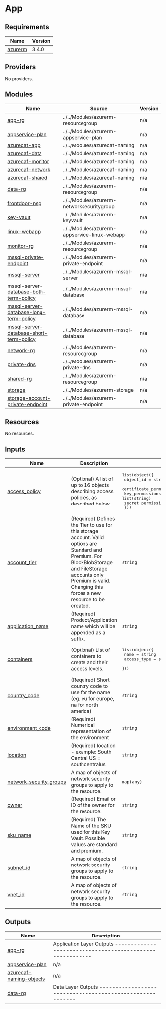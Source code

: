 # App

<!-- BEGINNING OF PRE-COMMIT-TERRAFORM DOCS HOOK -->
## Requirements

| Name | Version |
|------|---------|
| <a name="requirement_azurerm"></a> [azurerm](#requirement\_azurerm) | 3.4.0 |

## Providers

No providers.

## Modules

| Name | Source | Version |
|------|--------|---------|
| <a name="module_app-rg"></a> [app-rg](#module\_app-rg) | ../../Modules/azurerm-resourcegroup | n/a |
| <a name="module_appservice-plan"></a> [appservice-plan](#module\_appservice-plan) | ../../Modules/azurerm-appservice-plan | n/a |
| <a name="module_azurecaf-app"></a> [azurecaf-app](#module\_azurecaf-app) | ../../Modules/azurecaf-naming | n/a |
| <a name="module_azurecaf-data"></a> [azurecaf-data](#module\_azurecaf-data) | ../../Modules/azurecaf-naming | n/a |
| <a name="module_azurecaf-monitor"></a> [azurecaf-monitor](#module\_azurecaf-monitor) | ../../Modules/azurecaf-naming | n/a |
| <a name="module_azurecaf-network"></a> [azurecaf-network](#module\_azurecaf-network) | ../../Modules/azurecaf-naming | n/a |
| <a name="module_azurecaf-shared"></a> [azurecaf-shared](#module\_azurecaf-shared) | ../../Modules/azurecaf-naming | n/a |
| <a name="module_data-rg"></a> [data-rg](#module\_data-rg) | ../../Modules/azurerm-resourcegroup | n/a |
| <a name="module_frontdoor-nsg"></a> [frontdoor-nsg](#module\_frontdoor-nsg) | ../../Modules/azurerm-networksecuritygroup | n/a |
| <a name="module_key-vault"></a> [key-vault](#module\_key-vault) | ../../Modules/azurerm-keyvault | n/a |
| <a name="module_linux-webapp"></a> [linux-webapp](#module\_linux-webapp) | ../../Modules/azurerm-appservice-linux-webapp | n/a |
| <a name="module_monitor-rg"></a> [monitor-rg](#module\_monitor-rg) | ../../Modules/azurerm-resourcegroup | n/a |
| <a name="module_mssql-private-endpoint"></a> [mssql-private-endpoint](#module\_mssql-private-endpoint) | ../../Modules/azurerm-private-endpoint | n/a |
| <a name="module_mssql-server"></a> [mssql-server](#module\_mssql-server) | ../../Modules/azurerm-mssql-server | n/a |
| <a name="module_mssql-server-database-both-term-policy"></a> [mssql-server-database-both-term-policy](#module\_mssql-server-database-both-term-policy) | ../../Modules/azurerm-mssql-database | n/a |
| <a name="module_mssql-server-database-long-term-policy"></a> [mssql-server-database-long-term-policy](#module\_mssql-server-database-long-term-policy) | ../../Modules/azurerm-mssql-database | n/a |
| <a name="module_mssql-server-database-short-term-policy"></a> [mssql-server-database-short-term-policy](#module\_mssql-server-database-short-term-policy) | ../../Modules/azurerm-mssql-database | n/a |
| <a name="module_network-rg"></a> [network-rg](#module\_network-rg) | ../../Modules/azurerm-resourcegroup | n/a |
| <a name="module_private-dns"></a> [private-dns](#module\_private-dns) | ../../Modules/azurerm-private-dns | n/a |
| <a name="module_shared-rg"></a> [shared-rg](#module\_shared-rg) | ../../Modules/azurerm-resourcegroup | n/a |
| <a name="module_storage"></a> [storage](#module\_storage) | ../../Modules/azurerm-storage | n/a |
| <a name="module_storage-account-private-endpoint"></a> [storage-account-private-endpoint](#module\_storage-account-private-endpoint) | ../../Modules/azurerm-private-endpoint | n/a |

## Resources

No resources.

## Inputs

| Name | Description | Type | Default | Required |
|------|-------------|------|---------|:--------:|
| <a name="input_access_policy"></a> [access\_policy](#input\_access\_policy) | (Optional) A list of up to 16 objects describing access policies, as described below. | <pre>list(object({<br>    object_id               = string<br>    certificate_permissions = list(string)<br>    key_permissions         = list(string)<br>    secret_permissions      = list(string)<br>  }))</pre> | `[]` | no |
| <a name="input_account_tier"></a> [account\_tier](#input\_account\_tier) | (Required) Defines the Tier to use for this storage account. Valid options are Standard and Premium. For BlockBlobStorage and FileStorage accounts only Premium is valid. Changing this forces a new resource to be created. | `string` | n/a | yes |
| <a name="input_application_name"></a> [application\_name](#input\_application\_name) | (Required) Product/Application name which will be appended as a suffix. | `string` | n/a | yes |
| <a name="input_containers"></a> [containers](#input\_containers) | (Optional) List of containers to create and their access levels. | <pre>list(object({<br>    name        = string<br>    access_type = string<br>  }))</pre> | `[]` | no |
| <a name="input_country_code"></a> [country\_code](#input\_country\_code) | (Required) Short country code to use for the name (eg. eu for europe, na for north america) | `string` | n/a | yes |
| <a name="input_environment_code"></a> [environment\_code](#input\_environment\_code) | (Required) Numerical representation of the environment | `string` | n/a | yes |
| <a name="input_location"></a> [location](#input\_location) | (Required) location - example: South Central US = southcentralus | `string` | n/a | yes |
| <a name="input_network_security_groups"></a> [network\_security\_groups](#input\_network\_security\_groups) | A map of objects of network security groups to apply to the resource. | `map(any)` | `{}` | no |
| <a name="input_owner"></a> [owner](#input\_owner) | (Required) Email or ID of the owner for the resource. | `string` | n/a | yes |
| <a name="input_sku_name"></a> [sku\_name](#input\_sku\_name) | (Required) The Name of the SKU used for this Key Vault. Possible values are standard and premium. | `string` | n/a | yes |
| <a name="input_subnet_id"></a> [subnet\_id](#input\_subnet\_id) | A map of objects of network security groups to apply to the resource. | `string` | n/a | yes |
| <a name="input_vnet_id"></a> [vnet\_id](#input\_vnet\_id) | A map of objects of network security groups to apply to the resource. | `string` | n/a | yes |

## Outputs

| Name | Description |
|------|-------------|
| <a name="output_app-rg"></a> [app-rg](#output\_app-rg) | Application Layer Outputs --------------------------------------------------------- |
| <a name="output_appservice-plan"></a> [appservice-plan](#output\_appservice-plan) | n/a |
| <a name="output_azurecaf-naming-objects"></a> [azurecaf-naming-objects](#output\_azurecaf-naming-objects) | n/a |
| <a name="output_data-rg"></a> [data-rg](#output\_data-rg) | Data Layer Outputs --------------------------------------------------------- |
<!-- END OF PRE-COMMIT-TERRAFORM DOCS HOOK -->
